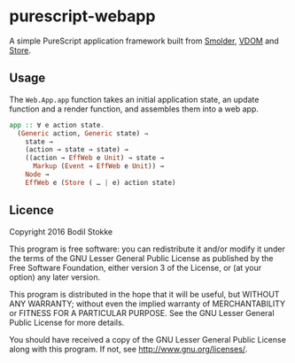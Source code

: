 # purescript-webapp

A simple PureScript application framework built from [Smolder](https://pursuit.purescript.org/packages/purescript-smolder/), [VDOM](https://pursuit.purescript.org/packages/purescript-vdom/) and [Store](https://pursuit.purescript.org/packages/purescript-store/).

## Usage

The `Web.App.app` function takes an initial application state, an update function and a render function, and assembles them into a web app.

```purescript
app :: ∀ e action state.
  (Generic action, Generic state) ⇒
    state →
    (action → state → state) →
    ((action → EffWeb e Unit) → state →
      Markup (Event → EffWeb e Unit)) →
    Node →
    EffWeb e (Store ( … | e) action state)
```

## Licence

Copyright 2016 Bodil Stokke

This program is free software: you can redistribute it and/or modify
it under the terms of the GNU Lesser General Public License as
published by the Free Software Foundation, either version 3 of the
License, or (at your option) any later version.

This program is distributed in the hope that it will be useful, but
WITHOUT ANY WARRANTY; without even the implied warranty of
MERCHANTABILITY or FITNESS FOR A PARTICULAR PURPOSE. See the GNU
Lesser General Public License for more details.

You should have received a copy of the GNU Lesser General Public
License along with this program. If not, see
<http://www.gnu.org/licenses/>.

